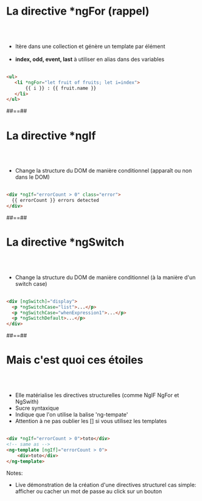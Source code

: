 <!-- .slide: class="with-code inconsolata" -->
# La directive *ngFor (rappel)
<br><br>

- Itère dans une collection et génère un template par élément <br><br>
- <b>index, odd, event, last</b> à utiliser en alias dans des variables <br><br>

```html
<ul>
   <li *ngFor="let fruit of fruits; let i=index">
       {{ i }} : {{ fruit.name }}
   </li>
</ul>
```
<!-- .element: class="big-code" -->

##==##
<!-- .slide: class="with-code inconsolata" -->
# La directive *ngIf
<br><br>

- Change la structure du DOM de manière conditionnel (apparaît ou non dans le DOM)<br><br>

```html
<div *ngIf="errorCount > 0" class="error">
  {{ errorCount }} errors detected
</div>
```
<!-- .element: class="big-code" -->

##==##
<!-- .slide: class="with-code inconsolata" -->
# La directive *ngSwitch
<br><br>

- Change la structure du DOM de manière conditionnel (à la manière d'un switch case)<br><br>

```html
<div [ngSwitch]="display">
  <p *ngSwitchCase="list">...</p>
  <p *ngSwitchCase="whenExpression1">...</p>
  <p *ngSwitchDefault>...</p>
</div>
```
<!-- .element: class="big-code" -->

##==##
<!-- .slide: class="with-code inconsolata" -->
# Mais c'est quoi ces étoiles
<br><br>

- Elle matérialise les directives structurelles (comme NgIF NgFor et NgSwith)
- Sucre syntaxique
- Indique que l'on utilise la balise 'ng-tempate'
- Attention à ne pas oublier les [] si vous utilisez les templates<br><br>

```html
<div *ngIf="errorCount > 0">toto</div>
<!-- same as -->
<ng-template [ngIf]="errorCount > 0">
    <div>toto</div>
</ng-template>
```
<!-- .element: class="big-code" -->
Notes:
- Live démonstration de la création d'une directives structurel cas simple: afficher ou cacher un mot de passe au click sur un bouton

 
